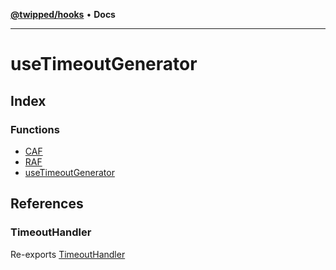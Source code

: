 [**@twipped/hooks**](../README.md) • **Docs**

***

# useTimeoutGenerator

## Index

### Functions

- [CAF](functions/CAF.md)
- [RAF](functions/RAF.md)
- [useTimeoutGenerator](functions/useTimeoutGenerator.md)

## References

### TimeoutHandler

Re-exports [TimeoutHandler](../useTimeout/interfaces/TimeoutHandler.md)
